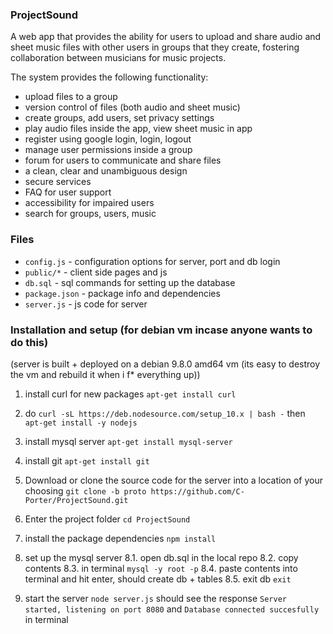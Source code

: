 ### ProjectSound
A web app that provides the ability for users to upload and share audio and
sheet music files with other users in groups that they create, fostering
collaboration between musicians for music projects.

The system provides the following functionality:
- upload files to a group
- version control of files (both audio and sheet music)
- create groups, add users, set privacy settings
- play audio files inside the app, view sheet music in app
- register using google login, login, logout
- manage user permissions inside a group
- forum for users to communicate and share files
- a clean, clear and unambiguous design
- secure services
- FAQ for user support
- accessibility for impaired users
- search for groups, users, music

### Files

 - `config.js` - configuration options for server, port and db login
 - `public/*` - client side pages and js
 - `db.sql` - sql commands for setting up the database
 - `package.json` - package info and dependencies
 - `server.js` - js code for server

### Installation and setup (for debian vm incase anyone wants to do this)
(server is built + deployed on a debian 9.8.0 amd64 vm (its easy to
destroy the vm and rebuild it when i f* everything up))

1. install curl for new packages `apt-get install curl`

2. do `curl -sL https://deb.nodesource.com/setup_10.x | bash -`
then `apt-get install -y nodejs`

3. install mysql server `apt-get install mysql-server`

4. install git `apt-get install git`

5. Download or clone the source code for the server into a location of your
choosing
`git clone -b proto https://github.com/C-Porter/ProjectSound.git`

6. Enter the project folder `cd ProjectSound`

7. install the package dependencies `npm install`

8. set up the mysql server
8.1. open db.sql in the local repo
8.2. copy contents
8.3. in terminal `mysql -y root -p`
8.4. paste contents into terminal and hit enter, should create db + tables
8.5. exit db `exit`

9. start the server `node server.js`
should see the response `Server started, listening on port 8080` and
`Database connected succesfully` in terminal
